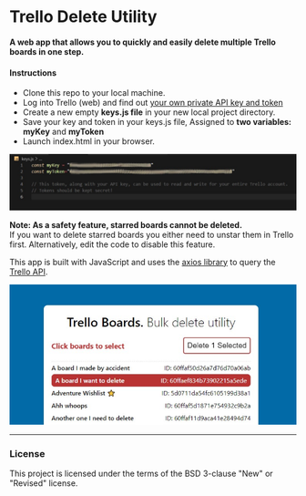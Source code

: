 # Trello Delete Utility

**A web app that allows you to quickly and easily delete multiple Trello boards in one step.**<br>

#### Instructions
-  Clone this repo to your local machine.
-  Log into Trello (web) and find out [your own private API key and token](https://trello.com/app-key)
-  Create a new empty **keys.js file** in your new local project directory.
-  Save your key and token in your keys.js file, Assigned to **two variables: myKey** and **myToken**
-  Launch index.html in your browser.

<img width="800px" alt="keys file screenshot" src="https://github.com/MakeItBack/Trello-Delete-App/blob/main/keys_screenshot.jpg">


**Note: As a safety feature, starred boards cannot be deleted.**<br>
If you want to delete starred boards you either need to unstar them in Trello first. Alternatively, edit the code to disable this feature.

This app is built with JavaScript and uses the [axios library](https://github.com/axios/axios) to query the [Trello API](https://developer.atlassian.com/cloud/trello/guides/rest-api/api-introduction/).

![App screenshot](https://github.com/MakeItBack/Trello-Delete-App/blob/main/app_screenshot.jpg)

---

### License

This project is licensed under the terms of the BSD 3-clause "New" or "Revised" license.<br>
